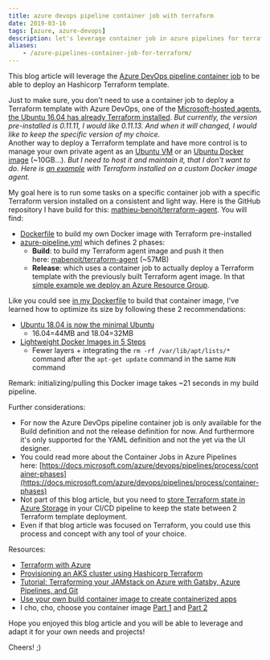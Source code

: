 ```yaml
---
title: azure devops pipeline container job with terraform
date: 2019-03-16
tags: [azure, azure-devops]
description: let's leverage container job in azure pipelines for terraform
aliases:
    - /azure-pipelines-container-job-for-terraform/
---
```

This blog article will leverage the [Azure DevOps pipeline container job](https://docs.microsoft.com/azure/devops/pipelines/process/container-phases) to be able to deploy an Hashicorp Terraform template.

Just to make sure, you don't need to use a container job to deploy a Terraform template with Azure DevOps, one of the [Microsoft-hosted agents](https://docs.microsoft.com/azure/devops/pipelines/agents/hosted), [the Ubuntu 16.04 has already Terraform installed](https://github.com/actions/virtual-environments/blob/main/images/linux/Ubuntu1604-README.md). _But currently, the version pre-installed is 0.11.11, I would like 0.11.13. And when it will changed, I would like to keep the specific version of my choice._  
Another way to deploy a Terraform template and have more control is to manage your own private agent as an [Ubuntu VM](https://docs.microsoft.com/azure/devops/pipelines/agents/v2-linux) or an [Ubuntu Docker image](https://alwaysupalwayson.blogspot.com/2018/05/host-your-private-vsts-linux-agent-in.html) (~10GB...). _But I need to host it and maintain it, that I don't want to do. Here is [an example](https://cloudblogs.microsoft.com/opensource/2018/05/22/cicd-azure-terraform-ansible-vsts-java-springboot-app) with Terraform installed on a custom Docker image agent._

My goal here is to run some tasks on a specific container job with a specific Terraform version installed on a consistent and light way. Here is the GitHub repository I have build for this: [mathieu-benoit/terraform-agent](https://github.com/mathieu-benoit/terraform-agent).
You will find:
- [Dockerfile](https://github.com/mathieu-benoit/azuredevops-terraform-agent/blob/master/Dockerfile) to build my own Docker image with Terraform pre-installed
- [azure-pipeline.yml](https://github.com/mathieu-benoit/terraform-agent/blob/master/azure-pipeline.yml) which defines 2 phases:
    - **Build**: to build my Terraform agent image and push it then here: [mabenoit/terraform-agent](https://cloud.docker.com/u/mabenoit/repository/docker/mabenoit/terraform-agent) (~57MB)
    - **Release**: which uses a container job to actually deploy a Terraform template with the previously built Terraform agent image. In that [simple example we deploy an Azure Resource Group](https://github.com/mathieu-benoit/terraform-agent/blob/master/example/main.tf).

Like you could see [in my Dockerfile](https://github.com/mathieu-benoit/azuredevops-terraform-agent/blob/master/Dockerfile) to build that container image, I've learned how to optimize its size by following these 2 recommendations:
- [Ubuntu 18.04 is now the minimal Ubuntu](https://blog.ubuntu.com/2018/07/09/minimal-ubuntu-released)
    - 16.04=44MB and 18.04=32MB
- [Lightweight Docker Images in 5 Steps](https://semaphoreci.com/blog/2016/12/13/lightweight-docker-images-in-5-steps.html)
    - Fewer layers + integrating the `rm -rf /var/lib/apt/lists/*` command after the `apt-get update` command in the same `RUN` command

Remark: initializing/pulling this Docker image takes ~21 seconds in my build pipeline.

Further considerations:
- For now the Azure DevOps pipeline container job is only available for the Build definition and not the release definition for now. And furthermore it's only supported for the YAML definition and not the yet via the UI designer.
- You could read more about the Container Jobs in Azure Pipelines here: [https://docs.microsoft.com/azure/devops/pipelines/process/container-phases](https://docs.microsoft.com/azure/devops/pipelines/process/container-phases)
- Not part of this blog article, but you need to [store Terraform state in Azure Storage](https://docs.microsoft.com/azure/terraform/terraform-backend) in your CI/CD pipeline to keep the state between 2 Terraform template deployment.
- Even if that blog article was focused on Terraform, you could use this process and concept with any tool of your choice.

Resources:
- [Terraform with Azure](https://docs.microsoft.com/azure/terraform)
- [Provisioning an AKS cluster using Hashicorp Terraform](https://azure.microsoft.com/resources/videos/azure-friday-provisioning-kubernetes-clusters-on-aks-using-hashicorp-terraform)
- [Tutorial: Terraforming your JAMstack on Azure with Gatsby, Azure Pipelines, and Git](https://cloudblogs.microsoft.com/opensource/2018/11/16/terraform-jamstack-azure-gatsby-azure-pipelines-git)
- [Use your own build container image to create containerized apps](https://yuriburger.net/2019/03/04/use-your-own-build-container-image-to-create-containerized-apps)
- I cho, cho, choose you container image [Part 1](https://itnext.io/i-cho-cho-chose-you-container-image-part-1-fa6671d9ae1f) and [Part 2](https://medium.com/@scott.coulton/i-cho-cho-choose-you-container-image-part-2-44b45e47a1f7)

Hope you enjoyed this blog article and you will be able to leverage and adapt it for your own needs and projects!

Cheers! ;)